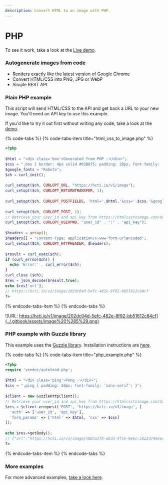 ```yaml
---
description: Convert HTML to an image with PHP.
---
```


# PHP

To see it work, take a look at the [Live demo](https://htmlcsstoimage.com/#demo).

### Autogenerate images from code

* Renders exactly like the latest version of Google Chrome
* Convert HTML/CSS into PNG, JPG or WebP
* Simple REST API

### Plain PHP example

This script will send HTML/CSS to the API and get back a URL to your new image. You'll need an API key to use this example.

If you'd like to try it out first without writing any code, take a look at the [demo](https://htmlcsstoimage.com/#demo).

{% code-tabs %}
{% code-tabs-item title="html\_css\_to\_image.php" %}
```php
<?php

$html = "<div class='box'>Generated from PHP ✅</div>";
$css = ".box { border: 4px solid #03B875; padding: 20px; font-family: 'Roboto'; }";
$google_fonts = "Roboto";
$ch = curl_init();

curl_setopt($ch, CURLOPT_URL, "https://hcti.io/v1/image");
curl_setopt($ch, CURLOPT_RETURNTRANSFER, 1);

curl_setopt($ch, CURLOPT_POSTFIELDS, 'html='.$html.'&css='.$css.'&google_fonts='.$google_fonts);

curl_setopt($ch, CURLOPT_POST, 1);
// Retrieve your user_id and api_key from https://htmlcsstoimage.com/dashboard
curl_setopt($ch, CURLOPT_USERPWD, "user_id" . ":" . "api_key");

$headers = array();
$headers[] = "Content-Type: application/x-www-form-urlencoded";
curl_setopt($ch, CURLOPT_HTTPHEADER, $headers);

$result = curl_exec($ch);
if (curl_errno($ch)) {
  echo 'Error:' . curl_error($ch);
}
curl_close ($ch);
$res = json_decode($result,true);
echo $res['url'];
// https://hcti.io/v1/image/202dc04d-5efc-482e-8f92-bb51612c84cf
?>
```
{% endcode-tabs-item %}
{% endcode-tabs %}

![URL: https://hcti.io/v1/image/202dc04d-5efc-482e-8f92-bb51612c84cf](../.gitbook/assets/image%20%285%29.png)

### PHP example with Guzzle library

This example uses the [Guzzle library](https://github.com/guzzle/guzzle). Installation instructions are [here](https://github.com/guzzle/guzzle#installing-guzzle).

{% code-tabs %}
{% code-tabs-item title="php\_example.php" %}
```php
<?php
require 'vendor/autoload.php';

$html = "<div class='ping'>Pong ✅</div>";
$css = ".ping { padding: 20px; font-family: 'sans-serif'; }";

$client = new GuzzleHttpClient();
// Retrieve your user_id and api_key from https://htmlcsstoimage.com/dashboard
$res = $client->request('POST', 'https://hcti.io/v1/image', [
  'auth' => ['user_id', 'api_key'],
  'form_params' => ['html' => $html, 'css' => $css]
]);

echo $res->getBody();
// {"url":"https://hcti.io/v1/image/5803a3f0-abd3-4f56-9e6c-3823d7466ed6"}
?>
```
{% endcode-tabs-item %}
{% endcode-tabs %}

### More examples

For more advanced examples, [take a look here](../#examples).

